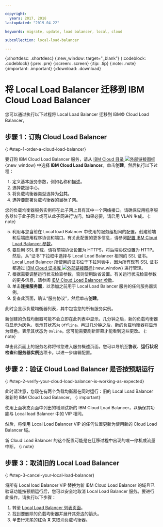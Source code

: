 ```yaml
---

copyright:
  years: 2017, 2018
lastupdated: "2019-04-22"

keywords: migrate, update, load balancer, local, cloud

subcollection: local-load-balancer

---
```


{:shortdesc: .shortdesc}
{:new_window: target="_blank"}
{:codeblock: .codeblock}
{:pre: .pre}
{:screen: .screen}
{:tip: .tip}
{:note: .note}
{:important: .important}
{:download: .download}

# 将 Local Load Balancer 迁移到 IBM Cloud Load Balancer

您可以通过执行以下过程将 Local Load Balancer 迁移到 IBM© Cloud Load Balancer。

## 步骤 1：订购 Cloud Load Balancer
{: #step-1-order-a-cloud-load-balancer}

要订购 IBM Cloud Load Balancer 服务，请从 [IBM Cloud 目录 ![外部链接图标](../../icons/launch-glyph.svg "外部链接图标")]( https://cloud.ibm.com/catalog/infrastructure/load-balancer-group){:new_window} 中选择 **IBM Cloud Load Balancer**。单击**创建**，然后执行以下过程：

1. 定义基本服务参数，例如名称和描述。
2. 选择数据中心。
3. 将负载均衡器类型选择为**公共**。
4. 选择要部署负载均衡器的目标子网。

  您的负载均衡器服务实例将在此子网上具有其中一个网络接口。请确保应用程序服务器位于此子网上或可从此子网进行访问。如果必要，请启用 VLAN 生成。
  {: note}

5. 利用与您当前在 Local load Balancer 中使用的服务组相同的配置，创建前端和后端应用程序协议和端口。有关此配置的更多信息，请参阅[配置 IBM Cloud Load Balancer 参数](/docs/infrastructure/loadbalancer-service?topic=loadbalancer-service-configuring-ibm-cloud-load-balancer-parameters#configuring-ibm-cloud-load-balancer-parameters)。
6. 要启用 SSL 卸载，请将前端协议设置为 HTTPS，将后端协议设置为 HTTP。然后，从“证书”下拉框中选择与 Local Load Balancer 相同的 SSL 证书。Local Load Balancer 所使用的证书位于下拉列表中，因为所有现有 SSL 证书都通过 [IBM Cloud 证书库 ![外部链接图标](../../icons/launch-glyph.svg "外部链接图标")](https://cloud.ibm.com/classic/security/sslcerts){:new_window} 进行管理。
7. 根据需要调整运行状况检查参数，否则使用缺省设置。有关运行状况检查参数的更多信息，请参阅 [IBM Cloud Load Balancer 参数](/docs/infrastructure/loadbalancer-service?topic=loadbalancer-service-configuring-ibm-cloud-load-balancer-parameters#configure-health-checks)。
8. 单击**连接服务器**，以添加之前用于 Local Load Balancer 服务的任何服务器实例。
9. 复查此页面，确认“服务协议”，然后单击**创建**。

此时会显示负载均衡器列表，其中包含您的所有服务实例。

新创建的负载均衡器可能不会立即在此列表中显示。几分钟之后，新的负载均衡器将显示为灰色，表示其状态为 `Offline`。再过几分钟之后，新的负载均衡器将显示为绿色，表示其状态为 `Online`。您可能需要刷新屏幕才能看到这些更改。
{: note}

单击此页面上的服务名称将带您进入服务概述页面。您可以导航至**协议**、**运行状况检查**和**服务器实例**选项卡，以进一步编辑配置。

## 步骤 2：验证 Cloud Load Balancer 是否按预期运行
{: #step-2-verify-your-cloud-load-balancer-is-working-as-expected}

此时请注意，您现在有两个负载均衡器在同时运行：旧的 Local Load Balancer 和新的 IBM Cloud Load Balancer。
{: important}

使用上面状态页面中列出的域测试新的 IBM Cloud Load Balancer，以确保其功能与 Local load Balancer 中的 VIP 相同。

然后，将使用 Local Load Balancer VIP 的任何位置更新为使用新的 Cloud Load Balancer 域。

新 Cloud Load Balancer 的这个配置可能是在迁移过程中出现的唯一停机或流量中断。
{: note}

## 步骤 3：取消旧的 Local Load Balancer
{: #step-3-cancel-your-local-load-balancer}

将所有 Local load Balancer VIP 替换为新 IBM Cloud Load Balancer 的域且已验证功能按预期运行后，您可以安全地取消 Local Load Balancer 服务。要进行此操作，请执行以下步骤：

1. 转至 [Local Load Balancer 列表页面](https://cloud.ibm.com/classic/network/loadbalancing/local)。
2. 找到要删除的负载均衡器并展开其旁边的箭头。
3. 单击行末尾的红色 **X** 来取消负载均衡器。
